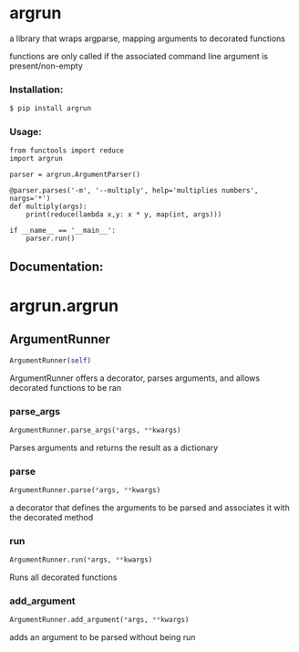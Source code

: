 # argrun

a library that wraps argparse, mapping arguments to decorated functions

functions are only called if the associated command line argument is present/non-empty

### Installation:

```sh
$ pip install argrun
```

### Usage:
```
from functools import reduce
import argrun 

parser = argrun.ArgumentParser()

@parser.parses('-m', '--multiply', help='multiplies numbers', nargs='*')
def multiply(args):
    print(reduce(lambda x,y: x * y, map(int, args)))

if __name__ == '__main__':
    parser.run()
```

## Documentation:

    


# argrun.argrun


## ArgumentRunner
```python
ArgumentRunner(self)
```

ArgumentRunner offers a decorator, parses arguments, and allows decorated functions to be ran


### parse_args
```python
ArgumentRunner.parse_args(*args, **kwargs)
```

Parses arguments and returns the result as a dictionary


### parse
```python
ArgumentRunner.parse(*args, **kwargs)
```

a decorator that defines the arguments to be parsed
and associates it with the decorated method


### run
```python
ArgumentRunner.run(*args, **kwargs)
```

Runs all decorated functions


### add_argument
```python
ArgumentRunner.add_argument(*args, **kwargs)
```

adds an argument to be parsed without being run

